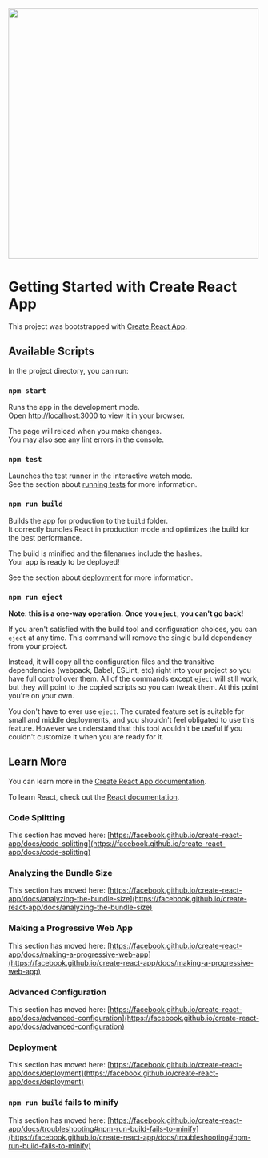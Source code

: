 <img src="https://doc-14-5s-docs.googleusercontent.com/docs/securesc/71i2gqmsta46h18398638bm7vhucai6l/58g0ee0ha0smcdcr6aukpaln71fvjpes/1667576025000/03127143205047621729/03127143205047621729/19Cig4iY9ERyx4RcFBQidW0jTAIyfTrdD?ax=ALW9-sCt6t-b1k7WUlcM0WXoDkWijAAD3K9wBOQzIbVkEiz-Jy67rtFSE0_6xy0M1sgpH35yvu7BPPzok8P1zmNe-do18joW0eDfwBTk_VLxXMONk9oGLMMNJKPtjZu6mMQ5K7l8jQTHTp_QS2cVBVI-buNDxwZb8TQIzCpgV7KDtCSxstl_o58mR3eo6_uDeAttG5zWJ_vlWczisPjk-fJxIijx2Io1NPNel6rjz_TdDGVkeT_XkOXQsYHRcmR2DZp6VXYYWMB-2tNNv7H8pGOxSbAy2-ajIYtlxMZArzVl_U4AxGTXbgpACDDNlKpu0p4LQp-kUpS7FlVlaLuHUTSmYHsXxmQuT903WAiueldOFmB5pWmUnRBKebyUAhWgBo304fJ_D32RCnfoAfAxVb1hWxqYn9vgEQtMxO9CMZqor1lqLZ2Lej50KPxZCEeouHQFoUEQOJtejGKpgfAkHxnSndcYXmM2ivPL5REVYiU5jML7hB_O24UolYv6FoeC9Amfgc49cnyUEkE031e9YS6TpF5YwVL84_RfDDmnsJjtVPEdZXJmeolxSAbUDve1AmBKclq20NFl3GFkX-bWKBF-HAGPZhWTcMRKQg1XWLT9_XFQuwh0a1uAfz1f7P0UqzfOCYQWYNuSwaJAes1U1IAKrVxDpMGTmkQ6CEcr4oPozVV1_2lYX9HeUxCCsnmIHspqjQNoVGErTSnCfgvJESOY_jfMYWbHsFAGvlO9fCNTOa_ir3C8PJBrufXFszL9P273GwXE9jfwvozlu1vvgEFJbiqOvkgbWoYTq0QjsM39vCiQK7NIyX_IwnIaXqEXxjS1CO1ybgKLDxDAuF1YoZW5IwOVLaw1ZhNCeYUn9Wim2UZH23TjfLZ5ifeLQKAx1wTkrWqQ&uuid=1a91c719-60b7-4167-acb1-b724e137fa5e&authuser=0&nonce=bvciuv7rodusq&user=03127143205047621729&hash=bq3ijeqvfvncj6aiimhgqt8t753v45a0" width="500">

# Getting Started with Create React App

This project was bootstrapped with [Create React App](https://github.com/facebook/create-react-app).

## Available Scripts

In the project directory, you can run:

### `npm start`

Runs the app in the development mode.\
Open [http://localhost:3000](http://localhost:3000) to view it in your browser.

The page will reload when you make changes.\
You may also see any lint errors in the console.

### `npm test`

Launches the test runner in the interactive watch mode.\
See the section about [running tests](https://facebook.github.io/create-react-app/docs/running-tests) for more information.

### `npm run build`

Builds the app for production to the `build` folder.\
It correctly bundles React in production mode and optimizes the build for the best performance.

The build is minified and the filenames include the hashes.\
Your app is ready to be deployed!

See the section about [deployment](https://facebook.github.io/create-react-app/docs/deployment) for more information.

### `npm run eject`

**Note: this is a one-way operation. Once you `eject`, you can't go back!**

If you aren't satisfied with the build tool and configuration choices, you can `eject` at any time. This command will remove the single build dependency from your project.

Instead, it will copy all the configuration files and the transitive dependencies (webpack, Babel, ESLint, etc) right into your project so you have full control over them. All of the commands except `eject` will still work, but they will point to the copied scripts so you can tweak them. At this point you're on your own.

You don't have to ever use `eject`. The curated feature set is suitable for small and middle deployments, and you shouldn't feel obligated to use this feature. However we understand that this tool wouldn't be useful if you couldn't customize it when you are ready for it.

## Learn More

You can learn more in the [Create React App documentation](https://facebook.github.io/create-react-app/docs/getting-started).

To learn React, check out the [React documentation](https://reactjs.org/).

### Code Splitting

This section has moved here: [https://facebook.github.io/create-react-app/docs/code-splitting](https://facebook.github.io/create-react-app/docs/code-splitting)

### Analyzing the Bundle Size

This section has moved here: [https://facebook.github.io/create-react-app/docs/analyzing-the-bundle-size](https://facebook.github.io/create-react-app/docs/analyzing-the-bundle-size)

### Making a Progressive Web App

This section has moved here: [https://facebook.github.io/create-react-app/docs/making-a-progressive-web-app](https://facebook.github.io/create-react-app/docs/making-a-progressive-web-app)

### Advanced Configuration

This section has moved here: [https://facebook.github.io/create-react-app/docs/advanced-configuration](https://facebook.github.io/create-react-app/docs/advanced-configuration)

### Deployment

This section has moved here: [https://facebook.github.io/create-react-app/docs/deployment](https://facebook.github.io/create-react-app/docs/deployment)

### `npm run build` fails to minify

This section has moved here: [https://facebook.github.io/create-react-app/docs/troubleshooting#npm-run-build-fails-to-minify](https://facebook.github.io/create-react-app/docs/troubleshooting#npm-run-build-fails-to-minify)
